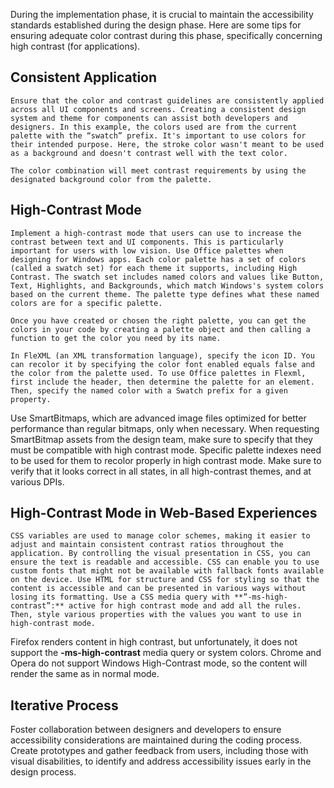 During the implementation phase, it is crucial to maintain the accessibility standards established during the design phase. Here are some tips for ensuring adequate color contrast during this phase, specifically concerning high contrast (for applications).

## Consistent Application

```
Ensure that the color and contrast guidelines are consistently applied across all UI components and screens. Creating a consistent design system and theme for components can assist both developers and designers. In this example, the colors used are from the current palette with the “swatch” prefix. It's important to use colors for their intended purpose. Here, the stroke color wasn't meant to be used as a background and doesn't contrast well with the text color.
```

```
The color combination will meet contrast requirements by using the designated background color from the palette.
```

## High-Contrast Mode

```
Implement a high-contrast mode that users can use to increase the contrast between text and UI components. This is particularly important for users with low vision. Use Office palettes when designing for Windows apps. Each color palette has a set of colors (called a swatch set) for each theme it supports, including High Contrast. The swatch set includes named colors and values like Button, Text, Highlights, and Backgrounds, which match Windows's system colors based on the current theme. The palette type defines what these named colors are for a specific palette.
```

```
Once you have created or chosen the right palette, you can get the colors in your code by creating a palette object and then calling a function to get the color you need by its name. 
```

```
In FleXML (an XML transformation language), specify the icon ID. You can recolor it by specifying the color font enabled equals false and the color from the palette used. To use Office palettes in Flexml, first include the header, then determine the palette for an element. Then, specify the named color with a Swatch prefix for a given property.
```

Use SmartBitmaps, which are advanced image files optimized for better performance than regular bitmaps, only when necessary. When requesting SmartBitmap assets from the design team, make sure to specify that they must be compatible with high contrast mode. Specific palette indexes need to be used for them to recolor properly in high contrast mode. Make sure to verify that it looks correct in all states, in all high-contrast themes, and at various DPIs. 


## High-Contrast Mode in Web-Based Experiences 

```
CSS variables are used to manage color schemes, making it easier to adjust and maintain consistent contrast ratios throughout the application. By controlling the visual presentation in CSS, you can ensure the text is readable and accessible. CSS can enable you to use custom fonts that might not be available with fallback fonts available on the device. Use HTML for structure and CSS for styling so that the content is accessible and can be presented in various ways without losing its formatting. Use a CSS media query with **”-ms-high-contrast”:** active for high contrast mode and add all the rules. Then, style various properties with the values you want to use in high-contrast mode.
```


Firefox renders content in high contrast, but unfortunately, it does not support the **-ms-high-contrast** media query or system colors. Chrome and Opera do not support Windows High-Contrast mode, so the content will render the same as in normal mode.

## Iterative Process 

Foster collaboration between designers and developers to ensure accessibility considerations are maintained during the coding process. Create prototypes and gather feedback from users, including those with visual disabilities, to identify and address accessibility issues early in the design process.